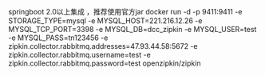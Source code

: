 springboot 2.0以上集成 ，推荐使用官方jar 
docker run -d -p 9411:9411 
-e STORAGE_TYPE=mysql 
-e MYSQL_HOST=221.216.12.26
-e MYSQL_TCP_PORT=3398
-e MYSQL_DB=dcc_zipkin 
-e MYSQL_USER=test
-e MYSQL_PASS=tn123456 
-e zipkin.collector.rabbitmq.addresses=47.93.44.58:5672 
-e zipkin.collector.rabbitmq.username=test
-e zipkin.collector.rabbitmq.password=test  openzipkin/zipkin